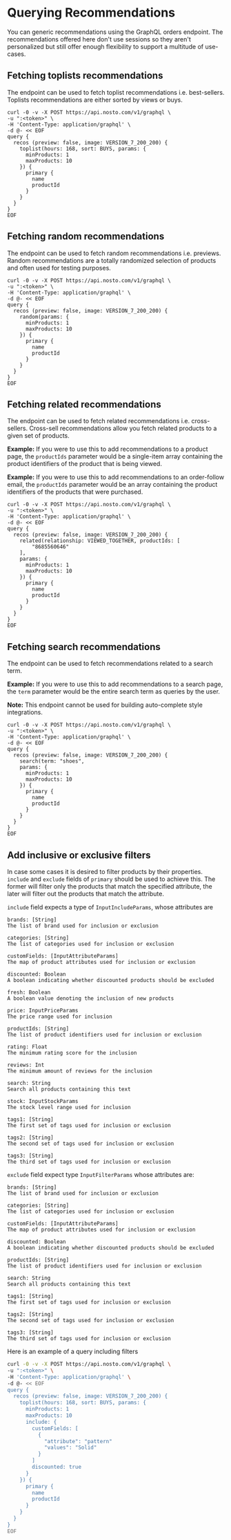 # Querying Recommendations

You can generic recommendations using the GraphQL orders endpoint. The recommendations offered here don't use sessions so they aren't personalized but still offer enough flexibility to support a multitude of use-cases.

## Fetching toplists recommendations

The endpoint can be used to fetch toplist recommendations i.e. best-sellers. Toplists recommendations are either sorted by views or buys.

```
curl -0 -v -X POST https://api.nosto.com/v1/graphql \
-u ":<token>" \
-H 'Content-Type: application/graphql' \
-d @- << EOF
query {
  recos (preview: false, image: VERSION_7_200_200) {
    toplist(hours: 168, sort: BUYS, params: {
      minProducts: 1
      maxProducts: 10
    }) {
      primary {
        name 
        productId
      }
    }
  }
}
EOF
```

## Fetching random recommendations

The endpoint can be used to fetch random recommendations i.e. previews. Random recommendations are a totally randomized selection of products and often used for testing purposes.

```
curl -0 -v -X POST https://api.nosto.com/v1/graphql \
-u ":<token>" \
-H 'Content-Type: application/graphql' \
-d @- << EOF
query {
  recos (preview: false, image: VERSION_7_200_200) {
    random(params: {
      minProducts: 1
      maxProducts: 10
    }) {
      primary {
        name 
        productId
      }
    }
  }
}
EOF
```

## Fetching related recommendations

The endpoint can be used to fetch related recommendations i.e. cross-sellers. Cross-sell recommendations allow you fetch related products to a given set of products.

**Example:** If you were to use this to add recommendations to a product page, the `productIds` parameter would be a single-item array containing the product identifiers of the product that is being viewed.

**Example:** If you were to use this to add recommendations to an order-follow email, the `productIds` parameter would be an array containing the product identifiers of the products that were purchased.

```
curl -0 -v -X POST https://api.nosto.com/v1/graphql \
-u ":<token>" \
-H 'Content-Type: application/graphql' \
-d @- << EOF
query {
  recos (preview: false, image: VERSION_7_200_200) {
    related(relationship: VIEWED_TOGETHER, productIds: [
        "8685560646"  
    ],
    params: {
      minProducts: 1
      maxProducts: 10
    }) {
      primary {
        name 
        productId
      }
    }
  }
}
EOF
```

## Fetching search recommendations

The endpoint can be used to fetch recommendations related to a search term.

**Example:** If you were to use this to add recommendations to a search page, the `term` parameter would be the entire search term as queries by the user.

**Note:** This endpoint cannot be used for building auto-complete style integrations.

```
curl -0 -v -X POST https://api.nosto.com/v1/graphql \
-u ":<token>" \
-H 'Content-Type: application/graphql' \
-d @- << EOF
query {
  recos (preview: false, image: VERSION_7_200_200) {
    search(term: "shoes",
    params: {
      minProducts: 1
      maxProducts: 10
    }) {
      primary {
        name 
        productId
      }
    }
  }
}
EOF
```

## Add inclusive or exclusive filters

In case some cases it is desired to filter products by their properties. `include` and `exclude` fields of `primary` should be used to achieve this. The former will filter only the products that match the specified attribute, the later will filter out the products that match the attribute.

`include` field expects a type of `InputIncludeParams`, whose attributes are

```
brands: [String]
The list of brand used for inclusion or exclusion

categories: [String]
The list of categories used for inclusion or exclusion

customFields: [InputAttributeParams]
The map of product attributes used for inclusion or exclusion

discounted: Boolean
A boolean indicating whether discounted products should be excluded

fresh: Boolean
A boolean value denoting the inclusion of new products

price: InputPriceParams
The price range used for inclusion

productIds: [String]
The list of product identifiers used for inclusion or exclusion

rating: Float
The minimum rating score for the inclusion

reviews: Int
The minimum amount of reviews for the inclusion

search: String
Search all products containing this text

stock: InputStockParams
The stock level range used for inclusion

tags1: [String]
The first set of tags used for inclusion or exclusion

tags2: [String]
The second set of tags used for inclusion or exclusion

tags3: [String]
The third set of tags used for inclusion or exclusion
```

`exclude` field expect type `InputFilterParams` whose attributes are:

```
brands: [String]
The list of brand used for inclusion or exclusion

categories: [String]
The list of categories used for inclusion or exclusion

customFields: [InputAttributeParams]
The map of product attributes used for inclusion or exclusion

discounted: Boolean
A boolean indicating whether discounted products should be excluded

productIds: [String]
The list of product identifiers used for inclusion or exclusion

search: String
Search all products containing this text

tags1: [String]
The first set of tags used for inclusion or exclusion

tags2: [String]
The second set of tags used for inclusion or exclusion

tags3: [String]
The third set of tags used for inclusion or exclusion
```

Here is an example of a query including filters

```bash
curl -0 -v -X POST https://api.nosto.com/v1/graphql \
-u ":<token>" \
-H 'Content-Type: application/graphql' \
-d @- << EOF
query {
  recos (preview: false, image: VERSION_7_200_200) {
    toplist(hours: 168, sort: BUYS, params: {
      minProducts: 1
      maxProducts: 10
      include: {
        customFields: [
          {
            "attribute": "pattern"
            "values": "Solid"
          }
        ]
        discounted: true
      }
    }) {
      primary {
        name 
        productId
      }
    }
  }
}
EOF
```
